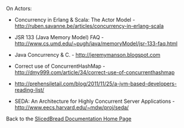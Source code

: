 
On Actors:

* Concurrency in Erlang & Scala: The Actor Model - http://ruben.savanne.be/articles/concurrency-in-erlang-scala

* JSR 133 (Java Memory Model) FAQ - http://www.cs.umd.edu/~pugh/java/memoryModel/jsr-133-faq.html

* Java Concurrency & C. - http://jeremymanson.blogspot.com

* Correct use of ConcurrentHashMap - http://dmy999.com/article/34/correct-use-of-concurrenthashmap

* http://prehensiletail.com/blog/2011/11/25/a-jvm-based-developers-reading-list/

* SEDA: An Architecture for Highly Concurrent Server Applications - http://www.eecs.harvard.edu/~mdw/proj/seda/



Back to the [SlicedBread Documentation Home Page](Home.md)

